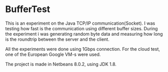 # BufferTest

This is an experiment on the Java TCP/IP communication(Socket). I was testing how fast is the communication using different buffer sizes.
During the experiment i was generating random byte data and measuring how long is the roundtrip between the server and the client.

All the experiments were done using 1Gbps connection. For the cloud test, one of the European Google VM-s were used.

The project is made in Netbeans 8.0.2, using JDK 1.8.
